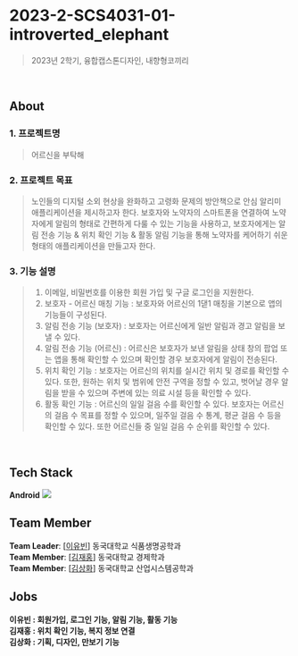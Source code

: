 # 2023-2-SCS4031-01-introverted_elephant
> 2023년 2학기, 융합캡스톤디자인, 내향형코끼리

<br/>

## About
### 1. 프로젝트명
> 어르신을 부탁해
### 2. 프로젝트 목표
> 노인들의 디지털 소외 현상을 완화하고 고령화 문제의 방안책으로 안심 알리미 애플리케이션을 제시하고자 한다. 보호자와 노약자의 스마트폰을 연결하여 노약자에게 알림의 형태로 간편하게 다룰 수 있는 기능을 사용하고, 보호자에게는 알림 전송 기능 & 위치 확인 기능 & 활동 알림 기능을 통해 노약자를 케어하기 쉬운 형태의 애플리케이션을 만들고자 한다.
### 3. 기능 설명
> 1) 이메일, 비밀번호를 이용한 회원 가입 및 구글 로그인을 지원한다.
> 2) 보호자 - 어르신 매칭 기능 : 보호자와 어르신의 1댇1 매칭을 기본으로 앱의 기능들이 구성된다.
> 3) 알림 전송 기능 (보호자) : 보호자는 어르신에게 일반 알림과 경고 알림을 보낼 수 있다.
> 4) 알림 전송 기능 (어르신) : 어르신은 보호자가 보낸 알림을 상태 창의 팝업 또는 앱을 통해 확인할 수 있으며 확인할 경우 보호자에게 알림이 전송된다.
> 5) 위치 확인 기능 : 보호자는 어르신의 위치를 실시간 위치 및 경로를 확인할 수 있다. 또한, 원하는 위치 및 범위에 안전 구역을 정할 수 있고, 벗어날 경우 알림을 받을 수 있으며 주변에 있는 의료 시설 등을 확인할 수 있다.
> 6) 활동 확인 기능 : 어르신의 일일 걸음 수를 확인할 수 있다. 보호자는 어르신의 걸음 수 목표를 정할 수 있으며, 일주일 걸음 수 통계, 평균 걸음 수 등을 확인할 수 있다. 또한 어르신들 중 일일 걸음 수 순위를 확인할 수 있다.
<br/>


## Tech Stack
<b>Android</b>
<img src="https://img.shields.io/badge/Android-3DDC84?style=flat-square&logo=android&logoColor=white"/>


## Team Member
**Team Leader**: [[이유빈](https://github.com/a0100019)] 동국대학교 식품생명공학과 <br>
**Team Member**: [[김재홍](https://github.com/MealWithoutSoup)] 동국대학교 경제학과 <br>
**Team Member**: [[김상화](https://github.com/holy0)] 동국대학교 산업시스템공학과


## Jobs
<b>이유빈 : 회원가입, 로그인 기능, 알림 기능, 활동 기능 </b><br/>
<b>김재홍 : 위치 확인 기능, 복지 정보 연결 </b><br/>
<b>김상화 : 기획, 디자인, 만보기 기능 </b><br/>

